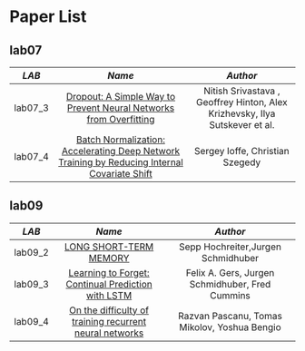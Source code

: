 # Paper List
## lab07
*LAB* | *Name* | *Author*
:---: | :---: | :---:|
lab07_3 | [Dropout: A Simple Way to Prevent Neural Networks from Overfitting](http://jmlr.org/papers/volume15/srivastava14a.old/srivastava14a.pdf) | Nitish Srivastava , Geoffrey Hinton, Alex Krizhevsky, Ilya Sutskever et al.
lab07_4 | [Batch Normalization: Accelerating Deep Network Training by Reducing Internal Covariate Shift](https://arxiv.org/abs/1502.03167)    |Sergey Ioffe, Christian Szegedy

## lab09
*LAB* | *Name* | *Author*
:---: | :-----: | :---:|
lab09_2 | [LONG SHORT-TERM MEMORY](http://www.bioinf.jku.at/publications/older/2604.pdf) |Sepp Hochreiter,Jurgen Schmidhuber
lab09_3 | [Learning to Forget: Continual Prediction with LSTM](https://pdfs.semanticscholar.org/1154/0131eae85b2e11d53df7f1360eeb6476e7f4.pdf) | Felix A. Gers, Jurgen Schmidhuber, Fred Cummins
lab09_4 | [On the difficulty of training recurrent neural networks](http://proceedings.mlr.press/v28/pascanu13.pdf) | Razvan Pascanu, Tomas Mikolov, Yoshua Bengio



<!--
## regression

lab01-1 | lab01-5
:---: | :---: 
<img src = 'image/lab01-1_linear_regression.jpg' height = '800px'> | <img src = 'image/lab01-5_ridge_regression.jpg' height = '800px'>

lab01-6 | lab01-7
:---: | :---: 
<img src = 'image/lab01-6_lasso_regression.jpg' height = '800px'> | <img src = 'image/lab01-7_svr.jpg' height = '800px'> 
 
## tensorboard

lab03-1 | lab03-2
:---: | :---: 
<img src = 'image/lab03_1_tensorboard_basic_usages.PNG' height = '200px' width = '500px'> |<img src = 'image/lab03_2_tensorboard_var_scope.PNG' height = '150px' width = '500px'> 

lab03-3_graph
:---: 
<p align="center">
<img src = 'image/lab03_3_tensorboard_graph.PNG' height = '530px' width = '400px'> 
</p>

*Name* | *W1* | *W2* | *W3*
:---: | :---: | :---: | :---: |
Weight | <img src = 'image/lab03_3_tensorboard_w1.PNG' height = '200px' width = '300px'> | <img src = 'image/lab03_3_tensorboard_w2.PNG' height = '200px' width = '300px'> | <img src = 'image/lab03_3_tensorboard_w3.PNG' height = '200px' width = '300px'> 

lab03-5_graph
:---: 
<p align="center">
<img src = 'image/lab03_5_many_models.PNG' height = '350px' width = '1000px'> 
</p>
 
## Data manipulation

lab04-4 average of losses and accuracies per Epoch
:---: 
<p align="center">
<img src = 'image/lab04_4_minibatch.PNG' height = '200px' width = '500px'> 
</p>

## Activations

*Activation* |*Results*|
:---: | :---: |
Sigmoid  (lab05_1) | <img src = 'image/lab05_1_results.PNG' height = '150px' width = '800px'> 

## MNIST and CIFAR10

### lab08-0

*MNIST* | *CIFAR10*
:---: |:---: |
<img src = 'image/mnist.jpg' height = '400px' width = '600px'> | <img src = 'image/cifar.jpg' height = '400px' width = '600px'> 

## CNN MNIST

lab08-1 and lab08-2 comparision
:---: 
<img src = 'image/lab08_learning_rate_decay_comparison.PNG' height = '200px' width = '1000px'> 
-->
